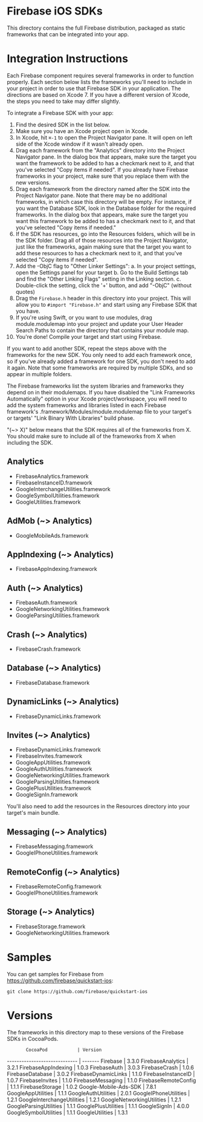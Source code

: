 # Firebase iOS SDKs

This directory contains the full Firebase distribution, packaged as static
frameworks that can be integrated into your app.

# Integration Instructions

Each Firebase component requires several frameworks in order to function
properly. Each section below lists the frameworks you'll need to include
in your project in order to use that Firebase SDK in your application.
The directions are based on Xcode 7. If you have a different version of
Xcode, the steps you need to take may differ slightly.

To integrate a Firebase SDK with your app:

1. Find the desired SDK in the list below.
2. Make sure you have an Xcode project open in Xcode.
3. In Xcode, hit `⌘-1` to open the Project Navigator pane. It will open on
   left side of the Xcode window if it wasn't already open.
4. Drag each framework from the "Analytics" directory into the Project
   Navigator pane. In the dialog box that appears, make sure the target you
   want the framework to be added to has a checkmark next to it, and that
   you've selected "Copy items if needed". If you already have Firebase
   frameworks in your project, make sure that you replace them with the new
   versions.
5. Drag each framework from the directory named after the SDK into the Project
   Navigator pane. Note that there may be no additional frameworks, in which
   case this directory will be empty. For instance, if you want the Database
   SDK, look in the Database folder for the required frameworks. In the dialog
   box that appears, make sure the target you want this framework to be added to
   has a checkmark next to it, and that you've selected "Copy items if needed."
6. If the SDK has resources, go into the Resources folders, which will be in
   the SDK folder. Drag all of those resources into the Project Navigator, just
   like the frameworks, again making sure that the target you want to add these
   resources to has a checkmark next to it, and that you've selected "Copy items
   if needed".
7. Add the -ObjC flag to "Other Linker Settings":
  a. In your project settings, open the Settings panel for your target
  b. Go to the Build Settings tab and find the "Other Linking Flags" setting
     in the Linking section.
  c. Double-click the setting, click the '+' button, and add "-ObjC" (without
     quotes)
8. Drag the `Firebase.h` header in this directory into your project. This will
   allow you to `#import "Firebase.h"` and start using any Firebase SDK that you
   have.
9. If you're using Swift, or you want to use modules, drag module.modulemap into
   your project and update your User Header Search Paths to contain the
   directory that contains your module map.
10. You're done! Compile your target and start using Firebase.

If you want to add another SDK, repeat the steps above with the frameworks for
the new SDK. You only need to add each framework once, so if you've already
added a framework for one SDK, you don't need to add it again. Note that some
frameworks are required by multiple SDKs, and so appear in multiple folders.

The Firebase frameworks list the system libraries and frameworks they depend on
in their modulemaps. If you have disabled the "Link Frameworks Automatically"
option in your Xcode project/workspace, you will need to add the system
frameworks and libraries listed in each Firebase framework's
<Name>.framework/Modules/module.modulemap file to your target's or targets'
"Link Binary With Libraries" build phase.

"(~> X)" below means that the SDK requires all of the frameworks from X. You
should make sure to include all of the frameworks from X when including the SDK.

## Analytics
  - FirebaseAnalytics.framework
  - FirebaseInstanceID.framework
  - GoogleInterchangeUtilities.framework
  - GoogleSymbolUtilities.framework
  - GoogleUtilities.framework
## AdMob (~> Analytics)
  - GoogleMobileAds.framework
## AppIndexing (~> Analytics)
  - FirebaseAppIndexing.framework
## Auth (~> Analytics)
  - FirebaseAuth.framework
  - GoogleNetworkingUtilities.framework
  - GoogleParsingUtilities.framework
## Crash (~> Analytics)
  - FirebaseCrash.framework
## Database (~> Analytics)
  - FirebaseDatabase.framework
## DynamicLinks (~> Analytics)
  - FirebaseDynamicLinks.framework
## Invites (~> Analytics)
  - FirebaseDynamicLinks.framework
  - FirebaseInvites.framework
  - GoogleAppUtilities.framework
  - GoogleAuthUtilities.framework
  - GoogleNetworkingUtilities.framework
  - GoogleParsingUtilities.framework
  - GooglePlusUtilities.framework
  - GoogleSignIn.framework

  You'll also need to add the resources in the
  Resources directory into your target's main
  bundle.
## Messaging (~> Analytics)
  - FirebaseMessaging.framework
  - GoogleIPhoneUtilities.framework
## RemoteConfig (~> Analytics)
  - FirebaseRemoteConfig.framework
  - GoogleIPhoneUtilities.framework
## Storage (~> Analytics)
  - FirebaseStorage.framework
  - GoogleNetworkingUtilities.framework

# Samples

You can get samples for Firebase from https://github.com/firebase/quickstart-ios:

    git clone https://github.com/firebase/quickstart-ios

# Versions

The frameworks in this directory map to these versions of the Firebase SDKs in
CocoaPods.

           CocoaPod           | Version
----------------------------- | -------
Firebase                      | 3.3.0
FirebaseAnalytics             | 3.2.1
FirebaseAppIndexing           | 1.0.3
FirebaseAuth                  | 3.0.3
FirebaseCrash                 | 1.0.6
FirebaseDatabase              | 3.0.2
FirebaseDynamicLinks          | 1.1.0
FirebaseInstanceID            | 1.0.7
FirebaseInvites               | 1.1.0
FirebaseMessaging             | 1.1.0
FirebaseRemoteConfig          | 1.1.1
FirebaseStorage               | 1.0.2
Google-Mobile-Ads-SDK         | 7.8.1
GoogleAppUtilities            | 1.1.1
GoogleAuthUtilities           | 2.0.1
GoogleIPhoneUtilities         | 1.2.1
GoogleInterchangeUtilities    | 1.2.1
GoogleNetworkingUtilities     | 1.2.1
GoogleParsingUtilities        | 1.1.1
GooglePlusUtilities           | 1.1.1
GoogleSignIn                  | 4.0.0
GoogleSymbolUtilities         | 1.1.1
GoogleUtilities               | 1.3.1

